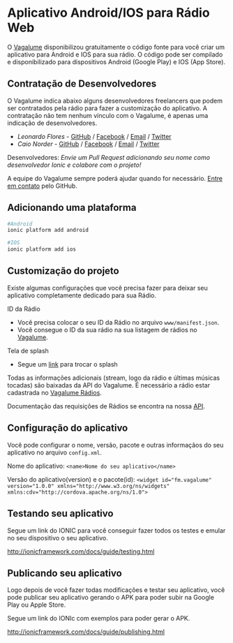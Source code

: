 # Aplicativo Android/IOS para Rádio Web

O [Vagalume](http://www.vagalume.com.br/) disponibilizou gratuitamente o código fonte para você criar um aplicativo para Android e IOS para sua rádio. O código pode ser compilado e disponibilizado para dispositivos Android (Google Play) e IOS (App Store).

## Contratação de Desenvolvedores

O Vagalume indica abaixo alguns desenvolvedores freelancers que podem ser contratados pela rádio para fazer a customização do aplicativo. A contratação não tem nenhum vínculo com o Vagalume, é apenas uma indicação de desenvolvedores.

* *Leonardo Flores* - [GitHub](https://github.com/leonardocouy) / [Facebook](https://www.facebook.com/leonardo.claw) / [Email](mailto:leonardocouy@hotmail.com) / [Twitter](https://twitter.com/_iamleofc)
* *Caio Norder* - [GitHub](https://github.com/caionorder) / [Facebook](https://www.facebook.com/caio.norder) / [Email](mailto:caio@caionorder.com) / [Twitter](https://twitter.com/caionorder)

Desenvolvedores: _Envie um Pull Request adicionando seu nome como desenvolvedor Ionic e colabore com o projeto!_

A equipe do Vagalume sempre poderá ajudar quando for necessário. [Entre em contato](https://github.com/vagalume/aplicativo-para-radios/issues) pelo GitHub.

## Adicionando uma plataforma

```bash
#Android
ionic platform add android

#IOS
ionic platform add ios
```

## Customização do projeto

Existe algumas configurações que você precisa fazer para deixar seu aplicativo completamente dedicado para sua Rádio.

ID da Rádio

* Você precisa colocar o seu ID da Rádio no arquivo `www/manifest.json`.
* Você consegue o ID da sua rádio na sua listagem de rádios no [Vagalume](https://auth.vagalume.com.br/settings/radio/).

Tela de splash
* Segue um <a href="http://ionicframework.com/docs/cli/icon-splashscreen.html">link</a> para trocar o splash 

Todas as informações adicionais (stream, logo da rádio e últimas músicas tocadas) são baixadas da API do Vagalume. É necessário a rádio estar cadastrada no [Vagalume Rádios](http://www.vagalume.com.br/radio/).

Documentação das requisições de Rádios se encontra na nossa [API](http://api.vagalume.com.br/docs/radios/).

## Configuração do aplicativo

Você pode configurar o nome, versão, pacote e outras informaçãos do seu aplicativo no arquivo `config.xml`.

Nome do aplicativo: `<name>Nome do seu aplicativo</name>`

Versão do aplicativo(version) e o pacote(id): `<widget id="fm.vagalume" version="1.0.0" xmlns="http://www.w3.org/ns/widgets" xmlns:cdv="http://cordova.apache.org/ns/1.0">`

## Testando seu aplicativo

Segue um link do IONIC para você conseguir fazer todos os testes e emular no seu dispositivo o seu aplicativo.

http://ionicframework.com/docs/guide/testing.html

## Publicando seu aplicativo

Logo depois de você fazer todas modificações e testar seu aplicativo, você pode publicar seu aplicativo gerando o APK para poder subir na Google Play ou Apple Store.

Segue um link do IONIc com exemplos para poder gerar o APK.

http://ionicframework.com/docs/guide/publishing.html



